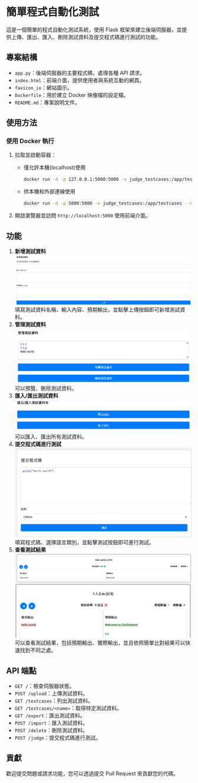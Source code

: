 # 簡單程式自動化測試

這是一個簡單的程式自動化測試系統，使用 Flask 框架來建立後端伺服器，並提供上傳、匯出、匯入、刪除測試資料及提交程式碼進行測試的功能。

## 專案結構

- `app.py`：後端伺服器的主要程式碼，處理各種 API 請求。
- `index.html`：前端介面，提供使用者與系統互動的網頁。
- `favicon_io`：網站圖示。
- `Dockerfile`：用於建立 Docker 映像檔的設定檔。
- `README.md`：專案說明文件。

## 使用方法

### 使用 Docker 執行

1. 拉取並啟動容器：

    - 僅允許本機(localhost)使用
        ```sh
        docker run -d -p 127.0.0.1:5000:5000 -v judge_testcases:/app/testcases --name judge ghcr.io/0857boy/simple-code-judge:latest
        ```
    - 供本機和外部連線使用
        ```sh
        docker run -d -p 5000:5000 -v judge_testcases:/app/testcases --name judge ghcr.io/0857boy/simple-code-judge:latest
        ```
2. 開啟瀏覽器並訪問 `http://localhost:5000` 使用前端介面。

## 功能

1. **新增測試資料** 
   ![addTestCase](/img/addTestCase.png)
   填寫測試資料名稱、輸入內容、預期輸出，並點擊上傳按鈕即可新增測試資料。
2. **管理測試資料**
   ![manageTestCase](/img/manageTestCase.png)
   可以預覽、刪除測試資料。
3. **匯入/匯出測試資料**
   ![importExport](/img/importExport.png)
   可以匯入、匯出所有測試資料。 
4. **提交程式碼進行測試**
   ![judge](/img/judge.png)
   填寫程式碼、選擇語言類別，並點擊測試按鈕即可進行測試。
5. **查看測試結果**
   ![rightResult](/img/rightResult.png)![errorResult](/img/ErrorResult.png)
   可以查看測試結果，包括預期輸出、實際輸出，並且依照簡單比對結果可以快速找到不同之處。
 
## API 端點

- `GET /`：檢查伺服器狀態。
- `POST /upload`：上傳測試資料。
- `GET /testcases`：列出測試資料。
- `GET /testcases/<name>`：取得特定測試資料。
- `GET /export`：匯出測試資料。
- `POST /import`：匯入測試資料。
- `POST /delete`：刪除測試資料。
- `POST /judge`：提交程式碼進行測試。

## 貢獻

歡迎提交問題或請求功能，您可以透過提交 Pull Request 來貢獻您的代碼。